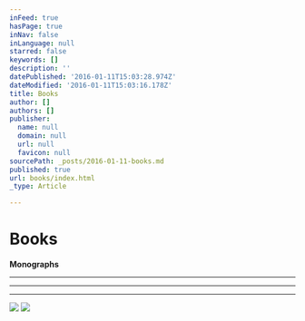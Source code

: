 ```yaml
---
inFeed: true
hasPage: true
inNav: false
inLanguage: null
starred: false
keywords: []
description: ''
datePublished: '2016-01-11T15:03:28.974Z'
dateModified: '2016-01-11T15:03:16.178Z'
title: Books
author: []
authors: []
publisher:
  name: null
  domain: null
  url: null
  favicon: null
sourcePath: _posts/2016-01-11-books.md
published: true
url: books/index.html
_type: Article

---
```

# Books

**Monographs**

****

****

****
![](https://s3-us-west-2.amazonaws.com/the-grid-img/p/366d9d8fbb932e4847d2349c837f8bf715868875.jpg)
![](https://the-grid-user-content.s3-us-west-2.amazonaws.com/2aa3f43e-7e6a-4bea-99e0-4a9de4c6926c.jpg)